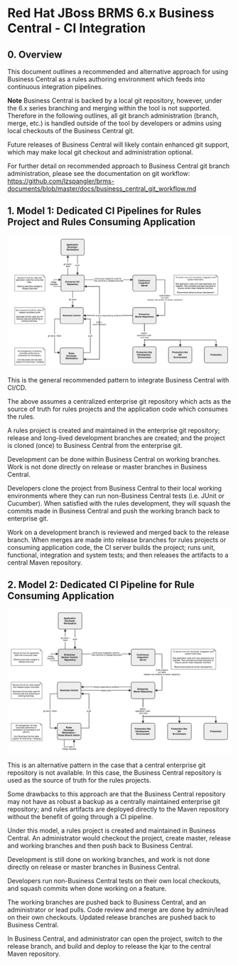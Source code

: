 # Red Hat JBoss BRMS 6.x Business Central - CI Integration


## 0. Overview

This document outlines a recommended and alternative approach for using Business
Central as a rules authoring environment which feeds into continuous integration pipelines.

**Note**
Business Central is backed by a local git repository, however, under the 6.x series
branching and merging within the tool is not supported. Therefore in the following
outlines, all git branch administration (branch, merge, etc.) is handled outside of the
tool by developers or admins using local checkouts of the Business Central git.

Future releases of Business Central will likely contain enhanced git support, which may
make local git checkout and administration optional.

For further detail on recommended approach to Business Central git branch administration,
please see the documentation on git workflow:
https://github.com/lzspangler/brms-documents/blob/master/docs/business_central_git_workflow.md 



## 1. Model 1: Dedicated CI Pipelines for Rules Project and Rules Consuming Application

![bc ci model 1](../imgs/bc_cicd_model1.png)


This is the general recommended pattern to integrate Business Central with CI/CD. 

The above assumes a centralized enterprise git repository which acts as the source of 
truth for rules projects and the application code which consumes the rules.

A rules project is created and maintained in the enterprise git repository; release and
long-lived development branches are created; and the project is cloned (once) to 
Business Central from the enterprise git.

Development can be done within Business Central on working branches. Work is not done
directly on release or master branches in Business Central.

Developers clone the project from Business Central to their local working environments
where they can run non-Business Central tests (i.e. JUnit or Cucumber). When satisfied
with the rules development, they will squash the commits made in Business Central and
push the working branch back to enterprise git.

Work on a development branch is reviewed and merged back to the release branch. 
When merges are made into release branches for rules projects or consuming application
code, the CI server builds the project; runs unit, functional, integration and 
system tests; and then releases the artifacts to a central Maven repository.




## 2. Model 2: Dedicated CI Pipeline for Rule Consuming Application 

![bc ci model 2](../imgs/bc_cicd_model2.png)


This is an alternative pattern in the case that a central enterprise git repository is
not available. In this case, the Business Central repository is used as the source of 
truth for the rules projects.

Some drawbacks to this approach are that the Business Central repository may not have
as robust a backup as a centrally maintained enterprise git repository; and rules artifacts
are deployed directly to the Maven repository without the benefit of going through a CI
pipeline.

Under this model, a rules project is created and maintained in Business Central. An
administrator would checkout the project, create master, release and working branches
and then push back to Business Central.

Development is still done on working branches, and work is not done directly on release 
or master branches in Business Central.

Developers run non-Business Central tests on their own local checkouts, and squash 
commits when done working on a feature. 

The working branches are pushed back to Business Central, and an administrator or lead
pulls. Code review and merge are done by admin/lead on their own checkouts. Updated
release branches are pushed back to Business Central. 

In Business Central, and administrator can open the project, switch to the release branch,
and build and deploy to release the kjar to the central Maven repository.





